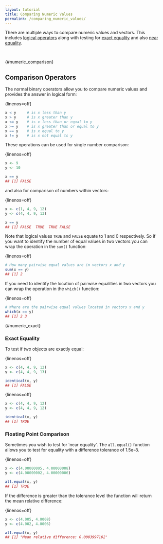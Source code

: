 ```yaml
---
layout: tutorial
title: Comparing Numeric Values
permalink: /comparing_numeric_values/
---
```


There are multiple ways to compare numeric values and vectors.  This includes [logical operators](#numeric_comparison) along with testing for [exact equality](#numeric_exact) and also [near equality](#numeric_near).

<br>

{#numeric_comparison}
## Comparison Operators
The normal binary operators allow you to compare numeric values and provides the answer in logical form:

{linenos=off}
```r
x < y     # is x less than y
x > y     # is x greater than y
x <= y    # is x less than or equal to y
x >= y    # is x greater than or equal to y
x == y    # is x equal to y
x != y    # is x not equal to y
```

These operations can be used for single number comparison:

{linenos=off}
```r
x <- 9
y <- 10

x == y
## [1] FALSE
```

and also for comparison of numbers within vectors:

{linenos=off}
```r
x <- c(1, 4, 9, 12)
y <- c(4, 4, 9, 13)

x == y
## [1] FALSE  TRUE  TRUE FALSE
```

Note that logical values `TRUE` and `FALSE` equate to 1 and 0 respectively.  So if you want to identify the number of equal values in two vectors you can wrap the operation in the `sum()` function:

{linenos=off}
```r
# How many pairwise equal values are in vectors x and y
sum(x == y)    
## [1] 2
```

If you need to identify the location of pairwise equalities in two vectors you can wrap the operation in the `which()` function:

{linenos=off}
```r
# Where are the pairwise equal values located in vectors x and y
which(x == y)    
## [1] 2 3
```

{#numeric_exact}
### Exact Equality
To test if two objects are exactly equal:

{linenos=off}
```r
x <- c(4, 4, 9, 12)
y <- c(4, 4, 9, 13)

identical(x, y)
## [1] FALSE
```

{linenos=off}
```r
x <- c(4, 4, 9, 12)
y <- c(4, 4, 9, 12)

identical(x, y)
## [1] TRUE
```

### Floating Point Comparison
Sometimes you wish to test for 'near equality'.  The `all.equal()` function allows you to test for equality with a difference tolerance of 1.5e-8.

{linenos=off}
```r
x <- c(4.00000005, 4.00000008)
y <- c(4.00000002, 4.00000006)

all.equal(x, y)
## [1] TRUE
```

If the difference is greater than the tolerance level the function will return the mean relative difference:

{linenos=off}
```r
x <- c(4.005, 4.0008)
y <- c(4.002, 4.0006)

all.equal(x, y)
## [1] "Mean relative difference: 0.0003997102"
```
